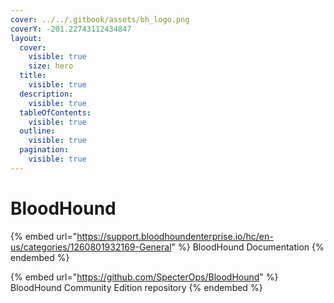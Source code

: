 ```yaml
---
cover: ../../.gitbook/assets/bh_logo.png
coverY: -201.22743112434847
layout:
  cover:
    visible: true
    size: hero
  title:
    visible: true
  description:
    visible: true
  tableOfContents:
    visible: true
  outline:
    visible: true
  pagination:
    visible: true
---
```


# BloodHound

{% embed url="https://support.bloodhoundenterprise.io/hc/en-us/categories/1260801932169-General" %}
BloodHound Documentation
{% endembed %}

{% embed url="https://github.com/SpecterOps/BloodHound" %}
BloodHound Community Edition repository
{% endembed %}
